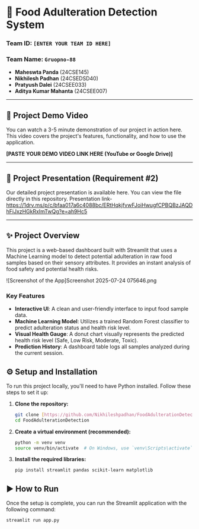 # 🧪 Food Adulteration Detection System

### Team ID: `[ENTER YOUR TEAM ID HERE]`
### Team Name: `Gruopno-88`
- **Maheswta Panda** (24CSE145)
- **Nikhilesh Padhan** (24CSEDSD40)
- **Pratyush Dalei** (24CSEE033)
- **Aditya Kumar Mahanta** (24CSEE007)
---

## 🎥 Project Demo Video 

You can watch a 3-5 minute demonstration of our project in action here. This video covers the project's features, functionality, and how to use the application.

**[PASTE YOUR DEMO VIDEO LINK HERE (YouTube or Google Drive)]**

---

## 📄 Project Presentation (Requirement #2)

Our detailed project presentation is available here. You can view the file directly in this repository.
Presentation link-
https://1drv.ms/p/c/bfaa017a6c4088bc/ERtHqkjfvwFJoiHwugfCPBQBzJAQDhFiJxzHGkRxImTwQg?e=ah9Hc5


---

## ✨ Project Overview

This project is a web-based dashboard built with Streamlit that uses a Machine Learning model to detect potential adulteration in raw food samples based on their sensory attributes. It provides an instant analysis of food safety and potential health risks.

![Screenshot of the App]Screenshot 2025-07-24 075646.png


### Key Features
- **Interactive UI**: A clean and user-friendly interface to input food sample data.
- **Machine Learning Model**: Utilizes a trained Random Forest classifier to predict adulteration status and health risk level.
- **Visual Health Gauge**: A donut chart visually represents the predicted health risk level (Safe, Low Risk, Moderate, Toxic).
- **Prediction History**: A dashboard table logs all samples analyzed during the current session.

## ⚙️ Setup and Installation
To run this project locally, you'll need to have Python installed. Follow these steps to set it up:

1.  **Clone the repository:**
    ```bash
    git clone [https://github.com/Nikhileshpadhan/FoodAdulterationDetection.git](https://github.com/Nikhileshpadhan/FoodAdulterationDetection.git)
    cd FoodAdulterationDetection
    ```

2.  **Create a virtual environment (recommended):**
    ```bash
    python -m venv venv
    source venv/bin/activate  # On Windows, use `venv\Scripts\activate`
    ```

3.  **Install the required libraries:**
    ```bash
    pip install streamlit pandas scikit-learn matplotlib
    ```

## ▶️ How to Run
Once the setup is complete, you can run the Streamlit application with the following command:
```bash
streamlit run app.py
